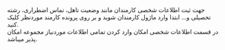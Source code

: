 <p>جهت ثبت اطلاعات شخصی کارمندان مانند وضعیت تاهل، تماس اضطراری، رشته تحصیلی و... ابتدا وارد ماژول کارمندان شوید و بر روی پرونده کارمند موردنظر کلیک کنید.<br>در قسمت اطلاعات شخصی امکان وارد کردن تمامی اطلاعات موردنیاز مجموعه امکان پذیر میباشد.</p>